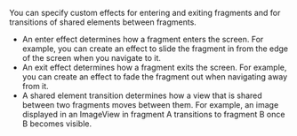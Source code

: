 You can specify custom effects for entering and exiting fragments and for transitions of shared elements between fragments.

- An enter effect determines how a fragment enters the screen. For example, you can create an effect to slide the fragment in from the edge of the screen when you navigate to it.
- An exit effect determines how a fragment exits the screen. For example, you can create an effect to fade the fragment out when navigating away from it.
- A shared element transition determines how a view that is shared between two fragments moves between them. For example, an image displayed in an ImageView in fragment A transitions to fragment B once B becomes visible.
